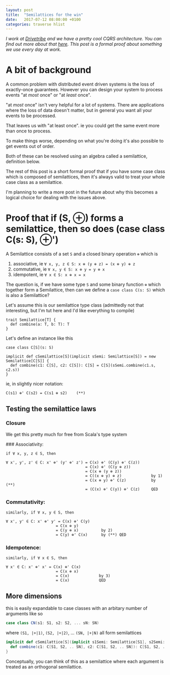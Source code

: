 ```yaml
---
layout: post
title:  "Semilattices for the win"
date:   2017-07-12 08:00:00 +0100
categories: traverse hlist
---
```


_I work at [Drivetribe](https://drivetribe.com/) and we have a pretty cool CQRS architecture. You can find out more about that [here](https://data-artisans.com/blog/drivetribe-cqrs-apache-flink). This post is a formal proof about something we use every day at work._

# A bit of background

A common problem with distributed event driven systems is the loss of exactly-once guarantees. However you can design your system to process events "at _most_ once" or "at _least_ once".

"at _most_ once" isn't very helpful for a lot of systems. There are applications where the loss of data doesn't matter, but in general you want all your events to be processed.

That leaves us with "at least once". ie you could get the same event more than once to process.

To make things worse, depending on what you're doing it's also possible to get events out of order.

Both of these can be resolved using an algebra called a semilattice, definition below.

The rest of this post is a short formal proof that if you have some case class which is composed of semilattices, then it's always valid to treat your whole case class as a semilattice.

I'm planning to write a more post in the future about why this becomes a logical choice for dealing with the issues above.


# Proof that if (S, ⊕) forms a semilattice, then so does (case class C(s: S), ⊕')

A Semilattice consists of a set `S` and a closed binary operation `⊕` which is

1. associative, ie `∀ x, y, z ∈ S: x ⊕ (y ⊕ z) = (x ⊕ y) ⊕ z`
2. commutative, ie `∀ x, y ∈ S: x ⊕ y = y ⊕ x`
3. idempotent, ie `∀ x ∈ S: x ⊕ x = x`

The question is, if we have some type `S` and some binary function `⊕` which together form a Semilattice, then can we define a `case class C(s: S)` which is also a Semilattice?

Let's assume this is our semilattice type class (admittedly not that interesting, but I'm tut here and I'd like everything to compile)

```tut
trait Semilattice[T] {
  def combine(a: T, b: T): T
}
```

Let's define an instance like this

```tut
case class C[S](s: S)

implicit def cSemilattice[S](implicit sSemi: Semilattice[S]) = new Semilattice[C[S]] {
  def combine(c1: C[S], c2: C[S]): C[S] = C[S](sSemi.combine(c1.s, c2.s))
}
```

ie, in slightly nicer notation:

```
C(s1) ⊕' C(s2) = C(s1 ⊕ s2)    (**)
```


## Testing the semilattice laws

### Closure

We get this pretty much for free from Scala's type system


### Associativity:

```
if ∀ x, y, z ∈ S, then

∀ x', y', z' ∈ C: x' ⊕' (y' ⊕' z') = C(x) ⊕' (C(y) ⊕' C(z))
                                   = C(x) ⊕' (C(y ⊕ z))
                                   = C(x ⊕ (y ⊕ z))
                                   = C((x ⊕ y) ⊕ z)             by 1)
                                   = C(x ⊕ y) ⊕' C(z)           by (**)
                                   = (C(x) ⊕' C(y)) ⊕' C(z)     QED
```


### Commutativity:

```
similarly, if ∀ x, y ∈ S, then

∀ x', y' ∈ C: x' ⊕' y' = C(x) ⊕' C(y)
                      = C(x ⊕ y)
                      = C(y ⊕ x)          by 2)
                      = C(y) ⊕' C(x)      by (**) QED
```


### Idempotence:

```
similarly, if ∀ x ∈ S, then

∀ x' ∈ C: x' ⊕' x' = C(x) ⊕' C(x)
                      = C(x ⊕ x)
                      = C(x)             by 3)
                      = C(x)             QED
```


## More dimensions

this is easily expandable to case classes with an arbitary number of arguments like so

```scala
case class CN(s1: S1, s2: S2, ... sN: SN)
```


where `(S1, |+|1)`, `(S2, |+|2)`, ... `(SN, |+|N)` all form semilattices

```scala
implicit def cSemilattice[S](implicit s1Semi: Semilattice[S1], s2Semi: Semilattice[S2], .. sNSemi: Semilattice[SN]) = new Semilattice[C[S1, S2, .. SN]] {
  def combine(c1: C[S1, S2, .. SN], c2: C[S1, S2, .. SN]): C[S1, S2, .. SN] = C[S1, S2, .. SN](s1Semi.combine(c1.s1, c2.s1), s2Semi.combine(c1.s2, c2.s2), .., sNSemi.combine(c1.sN, c2.sN))
}
```


Conceptually, you can think of this as a semilattice where each argument is treated as an orthogonal semilattice.